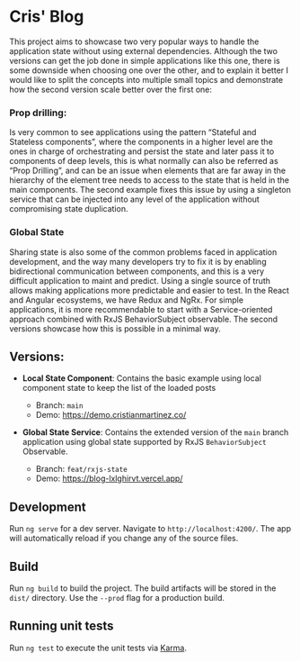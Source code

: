 # Cris' Blog

This project aims to showcase two very popular ways to handle the application state without using external dependencies. Although the two versions can get the job done in simple applications like this one, there is some downside when choosing one over the other, and to explain it better I would like to split the concepts into multiple small topics and demonstrate how the second version scale better over the first one:

### Prop drilling:
Is very common to see applications using the pattern “Stateful and Stateless components”, where the components in a higher level are the ones in charge of orchestrating and persist the state and later pass it to components of deep levels, this is what normally can also be referred as “Prop Drilling”, and can be an issue when elements that are far away in the hierarchy of the element tree needs to access to the state that is held in the main components. The second example fixes this issue by using a singleton service that can be injected into any level of the application without compromising state duplication.

### Global State
Sharing state is also some of the common problems faced in application development, and the way many developers try to fix it is by enabling bidirectional communication between components, and this is a very difficult application to maint and predict. Using a single source of truth allows making applications more predictable and easier to test. In the React and Angular ecosystems, we have Redux and NgRx. For simple applications, it is more recommendable to start with a Service-oriented approach combined with RxJS BehaviorSubject observable. The second versions showcase how this is possible in a minimal way.

## Versions:

- **Local State Component**: Contains the basic example using local component state to keep the list of the loaded posts
  - Branch: `main`
  - Demo: https://demo.cristianmartinez.co/

- **Global State Service**: Contains the extended version of the `main` branch application using global state supported by RxJS `BehaviorSubject` Observable.

  - Branch: `feat/rxjs-state`
  - Demo: https://blog-lxlghirvt.vercel.app/

## Development

Run `ng serve` for a dev server. Navigate to `http://localhost:4200/`. The app will automatically reload if you change any of the source files.

## Build

Run `ng build` to build the project. The build artifacts will be stored in the `dist/` directory. Use the `--prod` flag for a production build.

## Running unit tests

Run `ng test` to execute the unit tests via [Karma](https://karma-runner.github.io).
